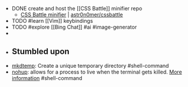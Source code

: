 - DONE create and host the [[CSS Battle]] minifier repo
	- [CSS Battle minifier](https://cssminifier.vercel.app/) | [astr0n0mer/cssbattle](https://github.com/astr0n0mer/cssbattle)
- TODO #learn [[Vim]] keybindings
- TODO #explore [[Bing Chat]] #ai #image-generator
-
- ## Stumbled upon
- [mkdtemp](https://www.commandlinux.com/man-page/man3/mkdtemp.3.html): Create a unique temporary directory #shell-command
- [nohup](https://command-not-found.com/nohup): allows for a process to live when the terminal gets killed. [More information](https://www.gnu.org/software/coreutils/manual/html_node/nohup-invocation.html#nohup-invocation) #shell-command